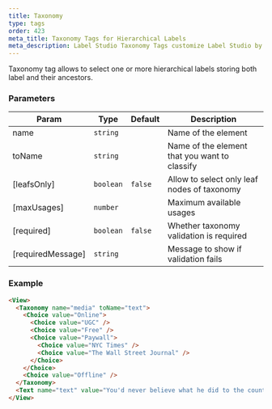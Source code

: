 ```yaml
---
title: Taxonomy
type: tags
order: 423
meta_title: Taxonomy Tags for Hierarchical Labels
meta_description: Label Studio Taxonomy Tags customize Label Studio by using hierarchical labels for machine learning and data science projects.
---
```


Taxonomy tag allows to select one or more hierarchical labels
storing both label and their ancestors.

### Parameters

| Param | Type | Default | Description |
| --- | --- | --- | --- |
| name | <code>string</code> |  | Name of the element |
| toName | <code>string</code> |  | Name of the element that you want to classify |
| [leafsOnly] | <code>boolean</code> | <code>false</code> | Allow to select only leaf nodes of taxonomy |
| [maxUsages] | <code>number</code> |  | Maximum available usages |
| [required] | <code>boolean</code> | <code>false</code> | Whether taxonomy validation is required |
| [requiredMessage] | <code>string</code> |  | Message to show if validation fails |

### Example
```html
<View>
  <Taxonomy name="media" toName="text">
    <Choice value="Online">
      <Choice value="UGC" />
      <Choice value="Free" />
      <Choice value="Paywall">
        <Choice value="NYC Times" />
        <Choice value="The Wall Street Journal" />
      </Choice>
    </Choice>
    <Choice value="Offline" />
  </Taxonomy>
  <Text name="text" value="You'd never believe what he did to the country" />
</View>
```
